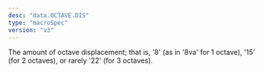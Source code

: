 ```yaml
---
desc: "data.OCTAVE.DIS"
type: "macroSpec"
version: "v3"
---
```


The amount of octave displacement; that is, '8' (as in '8va' for 1 octave), '15' (for
2
octaves), or rarely '22' (for 3 octaves).